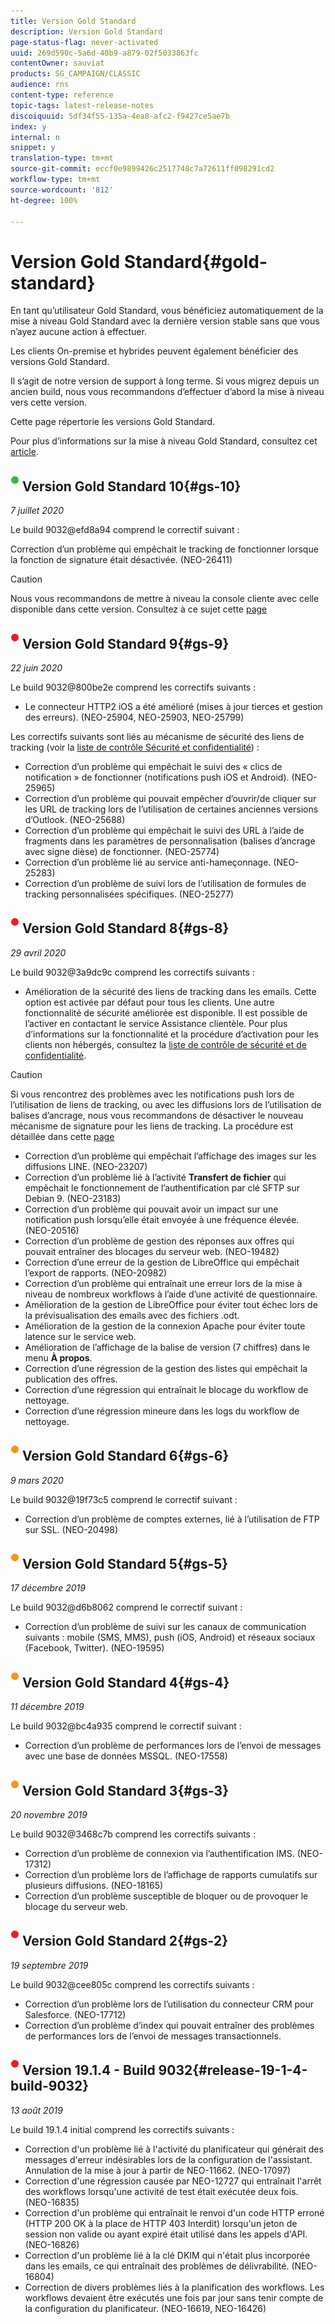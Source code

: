 ```yaml
---
title: Version Gold Standard
description: Version Gold Standard
page-status-flag: never-activated
uuid: 269d590c-5a6d-40b9-a879-02f5033863fc
contentOwner: sauviat
products: SG_CAMPAIGN/CLASSIC
audience: rns
content-type: reference
topic-tags: latest-release-notes
discoiquuid: 5df34f55-135a-4ea8-afc2-f9427ce5ae7b
index: y
internal: n
snippet: y
translation-type: tm+mt
source-git-commit: eccf0e9899426c2517748c7a72611ff098291cd2
workflow-type: tm+mt
source-wordcount: '812'
ht-degree: 100%

---
```



# Version Gold Standard{#gold-standard}

En tant qu’utilisateur Gold Standard, vous bénéficiez automatiquement de la mise à niveau Gold Standard avec la dernière version stable sans que vous n’ayez aucune action à effectuer.

Les clients On-premise et hybrides peuvent également bénéficier des versions Gold Standard.

Il s’agit de notre version de support à long terme. Si vous migrez depuis un ancien build, nous vous recommandons d’effectuer d’abord la mise à niveau vers cette version.

Cette page répertorie les versions Gold Standard.

Pour plus d’informations sur la mise à niveau Gold Standard, consultez cet [article](https://helpx.adobe.com/fr/campaign/kb/gold-standard.html).

## ![](assets/do-not-localize/green_2.png) Version Gold Standard 10{#gs-10}

_7 juillet 2020_

Le build 9032@efd8a94 comprend le correctif suivant :

Correction d’un problème qui empêchait le tracking de fonctionner lorsque la fonction de signature était désactivée. (NEO-26411)

>[!CAUTION]
>
>Nous vous recommandons de mettre à niveau la console cliente avec celle disponible dans cette version. Consultez à ce sujet cette [page](../../installation/using/installing-the-client-console.md)

## ![](assets/do-not-localize/red_2.png) Version Gold Standard 9{#gs-9}

_22 juin 2020_

Le build 9032@800be2e comprend les correctifs suivants :

* Le connecteur HTTP2 iOS a été amélioré (mises à jour tierces et gestion des erreurs). (NEO-25904, NEO-25903, NEO-25799)

Les correctifs suivants sont liés au mécanisme de sécurité des liens de tracking (voir la [liste de contrôle Sécurité et confidentialité](https://helpx.adobe.com/fr/campaign/kb/acc-security.html#signature-mechanism)) :

* Correction d’un problème qui empêchait le suivi des « clics de notification » de fonctionner (notifications push iOS et Android). (NEO-25965)
* Correction d’un problème qui pouvait empêcher d’ouvrir/de cliquer sur les URL de tracking lors de l’utilisation de certaines anciennes versions d’Outlook.  (NEO-25688)
* Correction d’un problème qui empêchait le suivi des URL à l’aide de fragments dans les paramètres de personnalisation (balises d’ancrage avec signe dièse) de fonctionner. (NEO-25774)
* Correction d’un problème lié au service anti-hameçonnage. (NEO-25283)
* Correction d’un problème de suivi lors de l’utilisation de formules de tracking personnalisées spécifiques. (NEO-25277)


## ![](assets/do-not-localize/red_2.png) Version Gold Standard 8{#gs-8}

_29 avril 2020_

Le build 9032@3a9dc9c comprend les correctifs suivants :

* Amélioration de la sécurité des liens de tracking dans les emails. Cette option est activée par défaut pour tous les clients. Une autre fonctionnalité de sécurité améliorée est disponible. Il est possible de l’activer en contactant le service Assistance clientèle. Pour plus d’informations sur la fonctionnalité et la procédure d’activation pour les clients non hébergés, consultez la [liste de contrôle de sécurité et de confidentialité](https://helpx.adobe.com/fr/campaign/kb/acc-security.html#signature-mechanism).

>[!CAUTION]
>
>Si vous rencontrez des problèmes avec les notifications push lors de l’utilisation de liens de tracking, ou avec les diffusions lors de l’utilisation de balises d’ancrage, nous vous recommandons de désactiver le nouveau mécanisme de signature pour les liens de tracking. La procédure est détaillée dans cette [page](https://helpx.adobe.com/fr/campaign/kb/acc-security.html#signature-mechanism)

* Correction d’un problème qui empêchait l’affichage des images sur les diffusions LINE. (NEO-23207)
* Correction d’un problème lié à l’activité **Transfert de fichier** qui empêchait le fonctionnement de l’authentification par clé SFTP sur Debian 9. (NEO-23183)
* Correction d’un problème qui pouvait avoir un impact sur une notification push lorsqu’elle était envoyée à une fréquence élevée. (NEO-20516)
* Correction d’un problème de gestion des réponses aux offres qui pouvait entraîner des blocages du serveur web. (NEO-19482)
* Correction d’une erreur de la gestion de LibreOffice qui empêchait l’export de rapports. (NEO-20982)
* Correction d’un problème qui entraînait une erreur lors de la mise à niveau de nombreux workflows à l’aide d’une activité de questionnaire.
* Amélioration de la gestion de LibreOffice pour éviter tout échec lors de la prévisualisation des emails avec des fichiers .odt.
* Amélioration de la gestion de la connexion Apache pour éviter toute latence sur le service web.
* Amélioration de l’affichage de la balise de version (7 chiffres) dans le menu **À propos**.
* Correction d’une régression de la gestion des listes qui empêchait la publication des offres.
* Correction d’une régression qui entraînait le blocage du workflow de nettoyage.
* Correction d’une régression mineure dans les logs du workflow de nettoyage.

## ![](assets/do-not-localize/orange_2.png) Version Gold Standard 6{#gs-6}

_9 mars 2020_

Le build 9032@19f73c5 comprend le correctif suivant :

* Correction d’un problème de comptes externes, lié à l’utilisation de FTP sur SSL. (NEO-20498)

## ![](assets/do-not-localize/orange_2.png) Version Gold Standard 5{#gs-5}

_17 décembre 2019_

Le build 9032@d6b8062 comprend le correctif suivant :

* Correction d’un problème de suivi sur les canaux de communication suivants : mobile (SMS, MMS), push (iOS, Android) et réseaux sociaux (Facebook, Twitter). (NEO-19595)

## ![](assets/do-not-localize/orange_2.png) Version Gold Standard 4{#gs-4}

_11 décembre 2019_

Le build 9032@bc4a935 comprend le correctif suivant :

* Correction d’un problème de performances lors de l’envoi de messages avec une base de données MSSQL. (NEO-17558)

## ![](assets/do-not-localize/orange_2.png) Version Gold Standard 3{#gs-3}

_20 novembre 2019_

Le build 9032@3468c7b comprend les correctifs suivants :

* Correction d’un problème de connexion via l’authentification IMS. (NEO-17312)
* Correction d’un problème lors de l’affichage de rapports cumulatifs sur plusieurs diffusions. (NEO-18165)
* Correction d’un problème susceptible de bloquer ou de provoquer le blocage du serveur web.

## ![](assets/do-not-localize/red_2.png) Version Gold Standard 2{#gs-2}

_19 septembre 2019_

Le build 9032@cee805c comprend les correctifs suivants :

* Correction d’un problème lors de l’utilisation du connecteur CRM pour Salesforce. (NEO-17712)
* Correction d’un problème d’index qui pouvait entraîner des problèmes de performances lors de l’envoi de messages transactionnels.

## ![](assets/do-not-localize/red_2.png) Version 19.1.4 - Build 9032{#release-19-1-4-build-9032}

_13 août 2019_

Le build 19.1.4 initial comprend les correctifs suivants :

* Correction d&#39;un problème lié à l&#39;activité du planificateur qui générait des messages d&#39;erreur indésirables lors de la configuration de l&#39;assistant. Annulation de la mise à jour à partir de NEO-11662. (NEO-17097)
* Correction d&#39;une régression causée par NEO-12727 qui entraînait l&#39;arrêt des workflows lorsqu&#39;une activité de test était exécutée deux fois. (NEO-16835)
* Correction d&#39;un problème qui entraînait le renvoi d&#39;un code HTTP erroné (HTTP 200 OK à la place de HTTP 403 Interdit) lorsqu&#39;un jeton de session non valide ou ayant expiré était utilisé dans les appels d&#39;API. (NEO-16826)
* Correction d&#39;un problème lié à la clé DKIM qui n&#39;était plus incorporée dans les emails, ce qui entraînait des problèmes de délivrabilité. (NEO-16804)
* Correction de divers problèmes liés à la planification des workflows. Les workflows devaient être exécutés une fois par jour sans tenir compte de la configuration du planificateur. (NEO-16619, NEO-16426)
